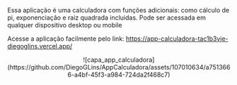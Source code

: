 Essa aplicação é uma calculadora com funções adicionais: como cálculo de pi, exponenciação e raiz quadrada incluidas. Pode ser acessada em qualquer dispositivo desktop ou mobile

Acesse a aplicação facilmente pelo link: https://app-calculadora-tac1b3vje-diegoglins.vercel.app/
 <br/>
<div align='center'>
![capa_app_calculadora](https://github.com/DiegoGLins/AppCalculadora/assets/107010634/a7513666-a4bf-45f3-a984-724da2f468c7)

</div>


